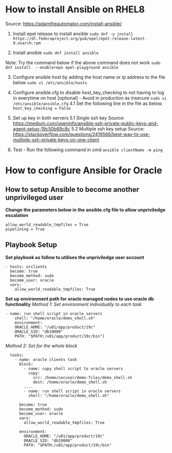 # How to install Ansible on RHEL8
Source: https://adamtheautomator.com/install-ansible/

1. Install epel release to install ansible
`sudo dnf -y install https://dl.fedoraproject.org/pub/epel/epel-release-latest-8.noarch.rpm`

2. Install ansible
`sudo dnf install ansible`

Note: Try the command below if the above command does not work
`sudo dnf install  --enablerepo epel-playground ansible`

3. Configure ansible host by adding the host name or ip address to the file below
`sudo vi /etc/ansible/hosts`

4. Configure ansible.cfg to disable host_key_checking to not having to log in everytime on host [optional] - Avoid in production as insecure
`sudo vi /etc/ansible/ansible.cfg`
4.1 Set the following line in the file as below.
`host_key_checking = False`

5. Set up key in both servers 
5.1 Single ssh key
Source: https://medium.com/openinfo/ansible-ssh-private-public-keys-and-agent-setup-19c50b69c8c
5.2 Multiple ssh key setup
Source: https://stackoverflow.com/questions/2419566/best-way-to-use-multiple-ssh-private-keys-on-one-client

6. Test - Run the following command in cmd
`ansible clientName -m ping`

# How to configure Ansible for Oracle
## How to setup Ansible to become another unprivileged user
**Change the parameters below in the ansible.cfg file to allow unpriviledge escalation**
```
allow_world_readable_tmpfiles = True
pipelining = True
```

## Playbook Setup
**Set playbook as follow to utilises the unpriviledge user account**
```
- hosts: orclients
  become: true
  become_method: sudo
  become_user: oracle
  vars:
    allow_world_readable_tmpfiles: True
```

**Set up environment path for oracle managed nodes to use oracle db functinality**
*Method 1: Set environment individually to each task*
```
- name: run shell script in oracle servers
    shell: "/home/oracle/demo_shell.sh"
    environment:
    ORACLE_HOME: "/u01/app/product/19c"
    ORACLE_SID: "db19000"
    PATH: "$PATH:/u01/app/product/19c/bin"]
```

*Method 2: Set for the whole block*
```
  tasks:
    - name: oracle clients task
      block:
        - name: copy shell script to oracle servers
          copy:
            src: /home/cecuser/demo-files/demo_shell.sh
            dest: /home/oracle/demo_shell.sh
        ....
        - name: run shell script in oracle servers
          shell: "/home/oracle/demo_shell.sh"

      become: true
      become_method: sudo
      become_user: oracle
      vars:
        allow_world_readable_tmpfiles: True
      
      environment:
        ORACLE_HOME: "/u01/app/product/19c"
        ORACLE_SID: "db19000"
        PATH: "$PATH:/u01/app/product/19c/bin"
```

